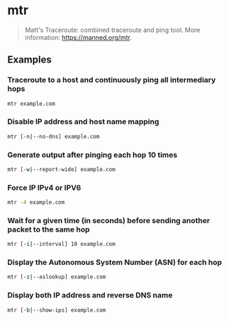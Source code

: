 # mtr

> Matt's Traceroute: combined traceroute and ping tool. More information: <https://manned.org/mtr>.

## Examples

### Traceroute to a host and continuously ping all intermediary hops

```bash
mtr example.com
```

### Disable IP address and host name mapping

```bash
mtr [-n|--no-dns] example.com
```

### Generate output after pinging each hop 10 times

```bash
mtr [-w|--report-wide] example.com
```

### Force IP IPv4 or IPV6

```bash
mtr -4 example.com
```

### Wait for a given time (in seconds) before sending another packet to the same hop

```bash
mtr [-i|--interval] 10 example.com
```

### Display the Autonomous System Number (ASN) for each hop

```bash
mtr [-z|--aslookup] example.com
```

### Display both IP address and reverse DNS name

```bash
mtr [-b|--show-ips] example.com
```
